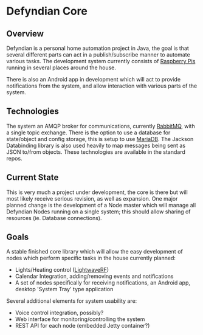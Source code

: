 # Defyndian Core

## Overview
  Defyndian is a personal home automation project in Java, the goal is that several different
  parts can act in a publish/subscribe manner to automate various tasks. The development system currently
  consists of [Raspberry Pis](https://www.raspberrypi.org/) running in several places around the house.
  
  There is also an Android app in development which will act to provide notifications from the system, and 
  allow interaction with various parts of the system.
  
## Technologies
  The system an AMQP broker for communications, currently [RabbitMQ](https://www.rabbitmq.com/), with a single topic exchange.
  There is the option to use a database for state/object and config storage, this is setup to use [MariaDB](https://mariadb.org/).
  The Jackson Databinding library is also used heavily to map messages being sent as JSON to/from objects.
  These technologies are available in the standard repos.
 
## Current State
  This is very much a project under development, the core is there but will most likely receive serious revision, as well as expansion. One major planned change is the development of a Node master which will manage all Defyndian Nodes running on a single system; this should allow sharing of resources (ie. Database connections). 

## Goals
  A stable finished core library which will allow the easy development of nodes which perform specific tasks in the house currently planned:
  * Lights/Heating control ([LightwaveRF](http://lightwaverf.com/))
  * Calendar Integration, adding/removing events and notifications
  * A set of nodes specifically for receiving notifications, an Android app, desktop 'System Tray' type application
  
Several additional elements for system usability are:
  * Voice control integration, possibly?
  * Web interface for monitoring/controlling the system
  * REST API for each node (embedded Jetty container?)
    

  
 
  
